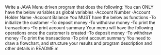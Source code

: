 Write a JAVA Menu driven program that does the following:
You can ONLY have the below variables as global variables
-Account Number
-Account Holder Name
-Account Balance
You MUST have the below as functions
-To initialize the customer
-To deposit money
-To withdraw money
-To print the transactions
-To print account summary
Your menu will have the following operations once the customer is created
-To deposit money
-To withdraw money
-To print the transactions
-To print account summary
You need to draw a flowchart, and structure your results and program description and other details in README.m